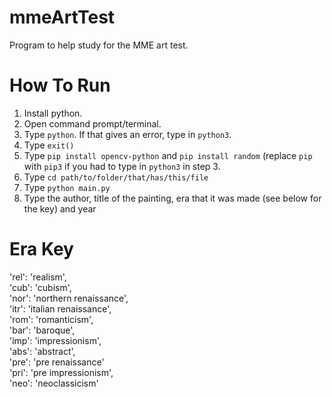 # mmeArtTest
Program to help study for the MME art test.

# How To Run
1. Install python.
2. Open command prompt/terminal.
3. Type `python`. If that gives an error, type in `python3`.
4. Type `exit()`
5. Type `pip install opencv-python` and `pip install random` (replace `pip` with `pip3` if you had to type in `python3` in step 3.
6. Type `cd path/to/folder/that/has/this/file`
7. Type `python main.py`
8. Type the author, title of the painting, era that it was made (see below for the key) and year

# Era Key
'rel': 'realism',  
'cub': 'cubism',  
'nor': 'northern renaissance',  
'itr': 'italian renaissance',  
'rom': 'romanticism',  
'bar': 'baroque',  
'imp': 'impressionism',  
'abs': 'abstract',  
'pre': 'pre renaissance'  
'pri': 'pre impressionism',  
'neo': 'neoclassicism'  
